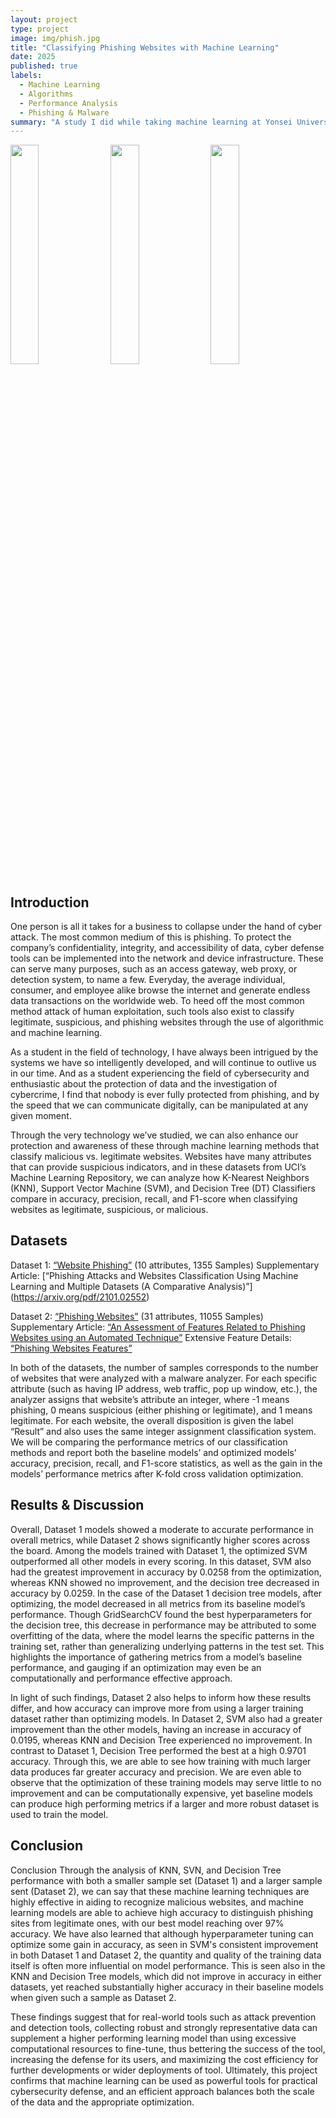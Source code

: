 ```yaml
---
layout: project
type: project
image: img/phish.jpg
title: "Classifying Phishing Websites with Machine Learning"
date: 2025
published: true
labels:
  - Machine Learning
  - Algorithms
  - Performance Analysis
  - Phishing & Malware
summary: "A study I did while taking machine learning at Yonsei University, which compares the performances metrics of models to classify phishing websites when trained with different algorithms."
---
```


<div>
  <img class="img-fluid" src="../img/dataset2(1)" style="display: inline-block; width: 30%; margin-right: 1%;">
  <img class="img-fluid" src="../img/dataset2(2)" style="display: inline-block; width: 30%; margin-right: 1%;">
  <img class="img-fluid" src="../img/dataset2(3)" style="display: inline-block; width: 30%;">
</div>

## Introduction 
One person is all it takes for a business to collapse under the hand of cyber attack. The most common medium of this is phishing. To protect the company’s confidentiality, integrity, and accessibility of data, cyber defense tools can be implemented into the network and device infrastructure. These can serve many purposes, such as an access gateway, web proxy, or detection system, to name a few. Everyday, the average individual, consumer, and employee alike browse the internet and generate endless data transactions on the worldwide web. To heed off the most common method attack of human exploitation, such tools also exist to classify legitimate, suspicious, and phishing websites through the use of algorithmic and machine learning. 

As a student in the field of technology, I have always been intrigued by the systems we have so intelligently developed, and will continue to outlive us in our time. And as a student experiencing the field of cybersecurity and enthusiastic about the protection of data and the investigation of cybercrime, I find that nobody is ever fully protected from phishing, and by the speed that we can communicate digitally, can be manipulated at any given moment. 

Through the very technology we’ve studied, we can also enhance our protection and awareness of these through machine learning methods that classify malicious vs. legitimate websites. Websites have many attributes that can provide suspicious indicators, and in these datasets from UCI’s Machine Learning Repository, we can analyze how K-Nearest Neighbors (KNN), Support Vector Machine (SVM), and Decision Tree (DT) Classifiers compare in accuracy, precision, recall, and F1-score when classifying websites as legitimate, suspicious, or malicious.

## Datasets
Dataset 1: [“Website Phishing”](https://archive.ics.uci.edu/dataset/379/website+phishing) (10 attributes, 1355 Samples) 
Supplementary Article: [“Phishing Attacks and Websites Classification Using Machine Learning and Multiple Datasets (A Comparative Analysis)”] (https://arxiv.org/pdf/2101.02552)

Dataset 2: [“Phishing Websites”](https://archive.ics.uci.edu/dataset/327/phishing+websites) (31 attributes, 11055 Samples)
Supplementary Article: [“An Assessment of Features Related to Phishing Websites using an Automated Technique”](https://ieeexplore.ieee.org/document/6470857)
Extensive Feature Details: [“Phishing Websites Features”](https://docs.google.com/document/d/18UR797f4JmD1AYxEy-Os7mQvf4jvhKo2/edit)

In both of the datasets, the number of samples corresponds to the number of websites that were analyzed with a malware analyzer. For each specific attribute (such as having IP address, web traffic, pop up window, etc.), the analyzer assigns that website’s attribute an integer, where -1 means phishing, 0 means suspicious (either phishing or legitimate), and 1 means legitimate. For each website, the overall disposition is given the label “Result” and also uses the same integer assignment classification system. We will be comparing the performance metrics of our classification methods and report both the baseline models’ and optimized models’ accuracy, precision, recall, and F1-score statistics, as well as the gain in the models’ performance metrics after K-fold cross validation optimization. 

## Results & Discussion
Overall, Dataset 1 models showed a moderate to accurate performance in overall metrics, while Dataset 2 shows significantly higher scores across the board. Among the models trained with Dataset 1, the optimized SVM outperformed all other models in every scoring. In this dataset, SVM also had the greatest improvement in accuracy by 0.0258 from the optimization, whereas KNN showed no improvement, and the decision tree decreased in accuracy by 0.0259. In the case of the Dataset 1 decision tree models, after optimizing, the model decreased in all metrics from its baseline model’s performance. Though GridSearchCV found the best hyperparameters for the decision tree, this decrease in performance may be attributed to some overfitting of the data, where the model learns the specific patterns in the training set, rather than generalizing underlying patterns in the test set. This highlights the importance of gathering metrics from a model’s baseline performance, and gauging if an optimization may even be an computationally and performance effective approach. 

In light of such findings, Dataset 2 also helps to inform how these results differ, and how accuracy can improve more from using a larger training dataset rather than optimizing models. In Dataset 2, SVM also had a greater improvement than the other models, having an increase in accuracy of 0.0195, whereas KNN and Decision Tree experienced no improvement. In contrast to Dataset 1, Decision Tree performed the best at a high 0.9701 accuracy. Through this, we are able to see how training with much larger data produces far greater accuracy and precision. We are even able to observe that the optimization of these training models may serve little to no improvement and can be computationally expensive, yet baseline models can produce high performing metrics if a larger and more robust dataset is used to train the model. 

## Conclusion

Conclusion
Through the analysis of KNN, SVN, and Decision Tree performance with both a smaller sample set (Dataset 1) and a larger sample sent (Dataset 2), we can say that these machine learning techniques are highly effective in aiding to recognize malicious websites, and machine learning models are able to achieve high accuracy to distinguish phishing sites from legitimate ones, with our best model reaching over 97% accuracy. 
We have also learned that although hyperparameter tuning can optimize some gain in accuracy, as seen in SVM's consistent improvement in both Dataset 1 and Dataset 2, the quantity and quality of the training data itself is often more influential on model performance. This is seen also in the KNN and Decision Tree models, which did not improve in accuracy in either datasets, yet reached substantially higher accuracy in their baseline models when given such a sample as Dataset 2. 

These findings suggest that for real-world tools such as attack prevention and detection tools, collecting robust and strongly representative data can supplement a higher performing learning model than using excessive computational resources to fine-tune, thus bettering the success of the tool, increasing the defense for its users, and maximizing the cost efficiency for further developments or wider deployments of tool. Ultimately, this project confirms that machine learning can be used as powerful tools for practical cybersecurity defense, and an efficient approach balances both the scale of the data and the appropriate optimization. 
